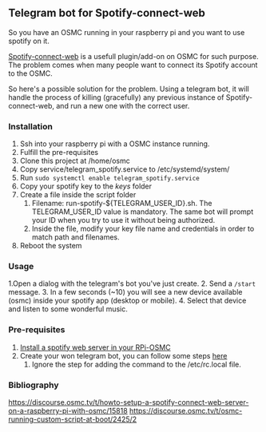## Telegram bot for Spotify-connect-web

So you have an OSMC running in your raspberry pi and you want to use spotify on it.

[Spotify-connect-web](https://github.com/Fornoth/spotify-connect-web) is a usefull plugin/add-on on OSMC for such
purpose.
The problem comes when many people want to connect its Spotify account to the OSMC.

So here's a possible solution for the problem. Using a telegram bot, it will handle the process of killing
(gracefully) any previous instance of Spotify-connect-web, and run a new one with the correct user.


### Installation

1. Ssh into your raspberry pi with a OSMC instance running.
2. Fulfill the pre-requisites
3. Clone this project at /home/osmc
4. Copy service/telegram_spotify.service to /etc/systemd/system/
5. Run ```sudo systemctl enable telegram_spotify.service```
6. Copy your spotify key to the *keys* folder
7. Create a file inside the script folder
    1. Filename: run-spotify-${TELEGRAM_USER_ID}.sh. The TELEGRAM_USER_ID value is mandatory. The same bot will prompt
    your ID when you try to use it without being authorized.
    2. Inside the file, modify your key file name and credentials in order to match path and filenames.
8. Reboot the system

### Usage

1.Open a dialog with the telegram's bot you've just create. 
2. Send a ```/start``` message. 
3. In a few seconds (~10) you will see a new device available (osmc) inside your spotify app (desktop or mobile).
4. Select that device and listen to some wonderful music.

### Pre-requisites

1. [Install a spotify web server in your RPi-OSMC](https://discourse.osmc.tv/t/howto-setup-a-spotify-connect-web-server-on-a-raspberry-pi-with-osmc/15818)
2. Create your won telegram bot, you can follow some steps [here](https://github.com/Viperey/telegram_transmission/blob/master/README.md)
    1. Ignore the step for adding the command to the /etc/rc.local file.


### Bibliography

https://discourse.osmc.tv/t/howto-setup-a-spotify-connect-web-server-on-a-raspberry-pi-with-osmc/15818
https://discourse.osmc.tv/t/osmc-running-custom-script-at-boot/2425/2
